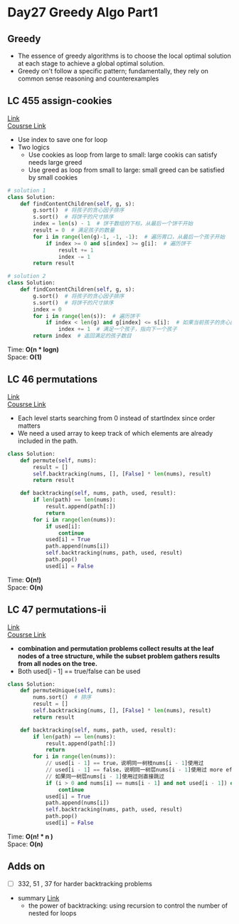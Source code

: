 # Day27 Greedy Algo Part1
## Greedy
- The essence of greedy algorithms is to choose the local optimal solution at each stage to achieve a global optimal solution.
- Greedy on't follow a specific pattern; fundamentally, they rely on common sense reasoning and counterexamples


## LC 455 assign-cookies
[Link](https://leetcode.com/problems/assign-cookies/description/)   
[Cousrse Link](https://programmercarl.com/0455.%E5%88%86%E5%8F%91%E9%A5%BC%E5%B9%B2.html)    
- Use index to save one for loop
- Two logics
    - Use cookies as loop from large to small: large cookis can satisfy needs large greed
    - Use greed as loop from small to large: small greed can be satisfied by small cookies
```python
# solution 1
class Solution:
    def findContentChildren(self, g, s):
        g.sort()  # 将孩子的贪心因子排序
        s.sort()  # 将饼干的尺寸排序
        index = len(s) - 1  # 饼干数组的下标，从最后一个饼干开始
        result = 0  # 满足孩子的数量
        for i in range(len(g)-1, -1, -1):  # 遍历胃口，从最后一个孩子开始
            if index >= 0 and s[index] >= g[i]:  # 遍历饼干
                result += 1
                index -= 1
        return result

# solution 2
class Solution:
    def findContentChildren(self, g, s):
        g.sort()  # 将孩子的贪心因子排序
        s.sort()  # 将饼干的尺寸排序
        index = 0
        for i in range(len(s)):  # 遍历饼干
            if index < len(g) and g[index] <= s[i]:  # 如果当前孩子的贪心因子小于等于当前饼干尺寸
                index += 1  # 满足一个孩子，指向下一个孩子
        return index  # 返回满足的孩子数目
```
Time: **O(n * logn)**     
Space: **O(1)** 

##  LC 46 permutations
[Link](https://leetcode.com/problems/permutations/)   
[Cousrse Link](https://programmercarl.com/0046.%E5%85%A8%E6%8E%92%E5%88%97.html#%E7%AE%97%E6%B3%95%E5%85%AC%E5%BC%80%E8%AF%BE)
  
- Each level starts searching from 0 instead of startIndex since order matters 
- We need a used array to keep track of which elements are already included in the path.
```python
class Solution:
    def permute(self, nums):
        result = []
        self.backtracking(nums, [], [False] * len(nums), result)
        return result

    def backtracking(self, nums, path, used, result):
        if len(path) == len(nums):
            result.append(path[:])
            return
        for i in range(len(nums)):
            if used[i]:
                continue
            used[i] = True
            path.append(nums[i])
            self.backtracking(nums, path, used, result)
            path.pop()
            used[i] = False
```
Time: **O(n!)**     
Space: **O(n)** 


##  LC 47 permutations-ii
[Link](https://leetcode.cn/problems/permutations-ii/)   
[Cousrse Link](https://programmercarl.com/0047.%E5%85%A8%E6%8E%92%E5%88%97II.html)    
- **combination and permutation problems collect results at the leaf nodes of a tree structure, while the subset problem gathers results from all nodes on the tree.**
- Both used[i - 1] == true/false can be used
```python
class Solution:
    def permuteUnique(self, nums):
        nums.sort()  # 排序
        result = []
        self.backtracking(nums, [], [False] * len(nums), result)
        return result

    def backtracking(self, nums, path, used, result):
        if len(path) == len(nums):
            result.append(path[:])
            return
        for i in range(len(nums)):
            // used[i - 1] == true，说明同一树枝nums[i - 1]使用过
            // used[i - 1] == false，说明同一树层nums[i - 1]使用过 more effecient
            // 如果同一树层nums[i - 1]使用过则直接跳过
            if (i > 0 and nums[i] == nums[i - 1] and not used[i - 1]) or used[i]:  # de-dupe
                continue
            used[i] = True
            path.append(nums[i])
            self.backtracking(nums, path, used, result)
            path.pop()
            used[i] = False

```
Time: **O(n! * n )**     
Space: **O(n)** 

## Adds on
- [ ] 332, 51 , 37 for harder backtracking problems
- summary [Link](https://programmercarl.com/%E5%9B%9E%E6%BA%AF%E6%80%BB%E7%BB%93.html#%E7%BB%84%E5%90%88%E9%97%AE%E9%A2%98)
    - the power of backtracking: using recursion to control the number of nested for loops

